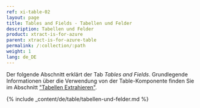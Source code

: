 ```yaml
---
ref: xi-table-02
layout: page
title: Tables and Fields - Tabellen und Felder
description: Tabellen und Felder
product: xtract-is-for-azure
parent: xtract-is-for-azure-table
permalink: /:collection/:path
weight: 1
lang: de_DE
---
```

Der folgende Abschnitt erklärt der Tab *Tables and Fields*. Grundlegende Informationen über die Verwendung von der Table-Komponente finden Sie im Abschnitt ["Tabellen Extrahieren"](./extraktion-anlegen).

{% include _content/de/table/tabellen-und-felder.md  %}